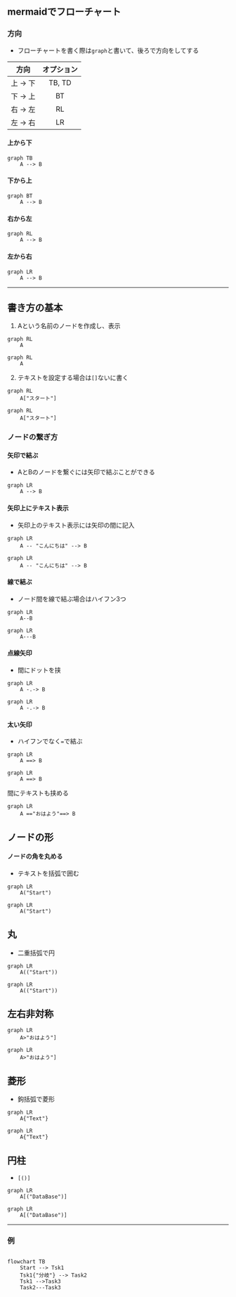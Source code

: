 ## mermaidでフローチャート
### 方向
- フローチャートを書く際は`graph`と書いて、後ろで方向をしてする

| 方向  | オプション |
|---|:-:|
|  上 → 下  |  TB, TD  |
|  下 → 上  |  BT  |
|  右 → 左 |  RL |
|  左 → 右  |  LR  |

#### 上から下
```mermaid
graph TB
    A --> B
```
#### 下から上 
```mermaid
graph BT 
    A --> B
```
#### 右から左
```mermaid
graph RL 
    A --> B
```
#### 左から右
```mermaid
graph LR 
    A --> B
```
--- 
## 書き方の基本
1.  Aという名前のノードを作成し、表示
```
graph RL
    A
```
```mermaid
graph RL
    A
```
2. テキストを設定する場合は`[]`ないに書く

```
graph RL
    A["スタート"]
```
```mermaid
graph RL
    A["スタート"]
```

### ノードの繋ぎ方
#### 矢印で結ぶ
- AとBのノードを繋ぐには矢印で結ぶことができる

```mermaid
graph LR
    A --> B
```
#### 矢印上にテキスト表示
- 矢印上のテキスト表示には矢印の間に記入

```
graph LR
    A -- "こんにちは" --> B
```

```mermaid
graph LR
    A -- "こんにちは" --> B
```
#### 線で結ぶ
- ノード間を線で結ぶ場合はハイフン3つ
```
graph LR
    A--B
```
```mermaid
graph LR
    A---B
```
#### 点線矢印
- 間にドットを挟
```
graph LR
    A -.-> B
```
```mermaid
graph LR
    A -.-> B
```
#### 太い矢印
- ハイフンでなく`=`で結ぶ
```
graph LR
    A ==> B
```
```mermaid
graph LR
    A ==> B
```
間にテキストも挟める
```mermaid
graph LR
    A =="おはよう"==> B
```
## ノードの形
#### ノードの角を丸める
- テキストを括弧で囲む
```
graph LR
    A("Start")
```
```mermaid
graph LR
    A("Start")
```

## 丸
- 二重括弧で円
```
graph LR
    A(("Start"))
```
```mermaid
graph LR
    A(("Start"))
```
## 左右非対称

```
graph LR
    A>"おはよう"]
```
```mermaid
graph LR
    A>"おはよう"]
```
## 菱形
- 鉤括弧で菱形

```
graph LR
    A{"Text"}
```
```mermaid
graph LR
    A{"Text"} 
```

## 円柱
- `[()]`
```
graph LR
    A[("DataBase")]
```
```mermaid
graph LR
    A[("DataBase")]
```
---
### 例
```mermaid

flowchart TB
    Start --> Tsk1
    Tsk1{"分岐"} --> Task2
    Tsk1 -->Task3
    Task2---Task3

```

